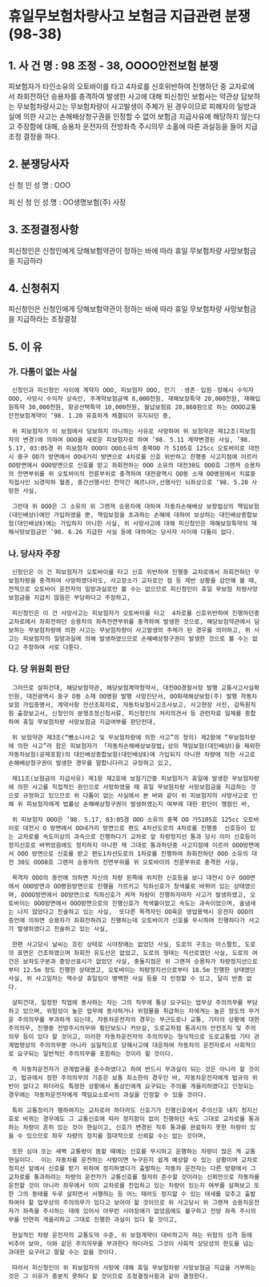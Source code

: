 # 휴일무보험차량사고 보험금 지급관련 분쟁(98-38)

## 1. 사 건 명 : 98 조정 - 38, OOOO안전보험 분쟁

 피보험자가 타인소유의 오토바이를 타고 4차로를 신호위반하여 진행하던 중 교차로에서 좌회전하던 승용차를 충격하여 발생한 사고에 대해 피신청인 보험사는 약관상 담보하는 무보험차량사고는 무보험차량이 사고발생이 주체가 된 경우이므로 피해자의 일방과실에 의한 사고는 손해배상청구권을 인정할 수 없어 보험금 지급사유에 해당하지 않는다고 주장함에 대해, 승용차 운전자의 전방좌측 주시의무 소홀에 따른 과실등을 들어 지급조정 결정을 하다.



## 2. 분쟁당사자                                               
   신  청  인 
       성  명 : OOO 

   피  신  청  인 
       성  명 : OO생명보험(주) 사장


## 3. 조정결정사항
   피신청인은 신청인에게 당해보험약관이 정하는 바에 따라 휴일 무보험차량 사망보험금을 지급하라


## 4. 신청취지
   피신청인은 신청인에게 당해보험약관이 정하는 바에 따라 휴일 무보험차량 사망보험금을 지급하라는 조정결정


## 5. 이    유

### 가. 다툼이 없는 사실
     신청인과 피신청인 사이에 계약자 OOO, 피보험자 OOO, 만기 ㆍ생존ㆍ입원ㆍ장해시 수익자 OOO, 사망시 수익자 상속인, 주계약보험금액 8,000천원, 재해보장특약 20,000천원, 재해입원특약 30,000천원, 항공선택특약 10,000천원, 월납보험료 28,860원으로 하는 OOOO교통안전보험계약이 ‘98. 1.20 유효하게 체결되어 유지되던 중,

     위 피보험자가 이 보험에서 담보하지 아니하는 사유로 사망하여 위 보험약관 제12조(피보험자의 변경)에 의하여 OOO을 새로운 피보험자로 하여 ’98. 5.11 계약변경된 사실, ’98. 5.17, 03:05경 위 피보험자 OOO이 OOO소유의 충북OO 가 5105호 125cc 오토바이로 대전시 중구 OO가 방면에서 OO네거리 방면으로 4차로를 신호 위반하고 진행중 사고지점에 이르러 OO방면에서 OOO방면으로 신호를 받고 좌회전하는 OOO 소유의 대전30도 OOO호 그랜져 승용차의 전면부위를 위 오토바이의 전륜부위로 충격하여 대전광역시 OO동 소재 OO병원에서 치료중 직접사인 뇌경막하 혈종, 중간선행사인 천막간 헤르니아,선행사인 뇌좌상으로 ‘98. 5.20 사망한 사실, 

     그런데 위 OOO은 그 소유의 위 그랜져 승용차에 대하여 자동차손해배상 보장법상의 책임보험(대인배상Ⅰ)에만 가입하였을 뿐, 책임보험을 초과하는 손해에 대하여 보상하는 대인배상종합보험(대인배상Ⅱ)에는 가입하지 아니한 사실, 위 사망사고에 대해 피신청인은 재해보장특약의 재해사망보험금만 ’98. 6.26 지급한 사실 등에 대하여는 당사자 사이에 다툼이 없다.

### 나. 당사자 주장
     신청인은 이 건 피보험자가 오토바이를 타고 신호 위반하여 진행중 교차로에서 좌회전하던 무보험차량을 충격하여 사망하였더라도, 사고장소가 교차로인 점 등 제반 상황을 감안해 볼 때, 전적으로 오토바이 운전자의 일방과실로만 볼 수는 없으므로 피신청인이 휴일 무보험 차량사망보험금을 지급치 않음은 부당하다고 주장하고,

     피신청인은 이 건 사망사고는 피보험자가 오토바이를 타고  4차로를 신호위반하여 진행하던중 교차로에서 좌회전하던 승용차의 좌측전면부위를 충격하여 발생한 것으로, 해당보험약관에서 담보하는 무보험차량에 의한 사고는 무보험차량이 사고발생의 주체가 된 경우를 의미하고, 위 사고는 피보험자의 일방과실에 의해 발생하였으므로 손해배상청구권이 발생한 것으로 볼 수는 없다고 주장하여 서로 다툰다.


### 다. 당 위원회 판단
     그러므로 살피건대, 해당보험약관, 해당보험계약청약서, 대전OO경찰서장 발행 교통사고사실확인원, 대전광역시 중구 O동 소재 OO병원 발행 사망진단서, OO화재해상보험(주) 발행 자동차보험 가입증명서, 계약사항 전산조회자료, 자동차보험사고조사보고, 사고현장 사진, 감독원직원 출장보고서, 신청인의 분쟁조정신청서류, 피신청인의 처리의견서 등 관련자료 일체를 종합하여 휴일 무보험차량 사망보험금 지급여부를 판단컨대,

     위 보험약관 제3조(“뺑소니사고 및 무보험차량에 의한 사고”의 정의) 제2항에 “무보험차량에 의한 사고”라 함은 피보험자가 「자동차손해배상보장법」상의 책임보험(대인배상Ⅰ)을 제외한 자동차보험(공제포함)의 대인배상종합보험(대인배상Ⅱ)에 가입되지 아니한 차량에 의한 사고로 손해배상청구권이 발생한 경우를 말합니다라고 규정하고 있고,

     제11조(보험금의 지급사유) 제1항 제2호에 보험기간중 피보험자가 휴일에 발생한 무보험차량에 의한 사고를 직접적인 원인으로 사망하였을 때 휴일 무보험차량 사망보험금을 지급하는 것으로 규정하고 있으므로 위 다툼이 없는 사실에서 본 바와 같이 위 피보험자의 사망사고로 인해 위 피보험자에게 법률상 손해배상청구권이 발생하였는지 여부에 대한 판단이 쟁점인 바,

     위 피보험자 OOO은 ’98. 5.17, 03:05경 OOO 소유의 충북 OO 가5105호 125cc 오토바이로 대전시 O 방면에서 OO네거리 방면으로 편도 4차선도로의 4차로를 진행중  신호등이 있는 교차로를 속도미상의 과속으로 진행하다가 교차로 앞 차량정지선 통과 당시 이미 신호등이 정지신호로 바뀌었음에도 정지하지 아니한 채 그대로 통과하던중 사고지점에 이르러 OOO방면에서 OOO 방면으로 신호를 받고 편도1차선도로의 1차로를 진행하여 좌회전하던 OOO 소유의 대전 30도 OOO8호 그랜져 승용차의 전면부위를 위 오토바이의 전륜부위로 충격한 사실,

     목격자 OOO의 증언에 의하면 자신의 차량 왼쪽에 위치한 신호등을 보니 대전시 O구 OOO면에서 OOO방면과 OO병원방면으로 진행을 가르키고 직좌신호가 청색불로 바뀌어 있는 상태였으며, OOOO방면에서 OO방면으로 직좌신호가 켜져 차량이 진행하자마자 사고가 발생하였고, 오토바이는 OOO방면에서 OOO방면으로의 진행신호가 적색불이었고 속도는 과속이었으며, 술냄새는 나지 않았다고 진술하고 있는 사실,  또다른 목격자인 OO육운 영업용택시 운전자 OOO의 증언에 의하면 승용차가 좌회전하려고 진행하는데 오토바이가 신호를 무시하여 진행하다가 사고가 발생하였다고 진술하고 있는 사실,

     한편 사고당시 날씨는 흐린 상태로 시야장애는 없었던 사실, 도로의 구조는 아스팔트, 도로의 표면은 건조하였으며 좌회전 유도선은 없었고, 도로의 형태는 직선로였던 사실, 도로의 여건은 보차도구분과 중앙선표시가 없었던 사실, 충돌지점은 위 그랜져 승용차가 차량정지선으로부터 12.5m 정도 진행한 상태였고, 오토바이는 차량정지선으로부터 18.5m 진행한 상태였던 사실, 위 사고일자는 역수상 휴일임이 명백한 사실 등을 각 인정할 수 있고, 달리 반증 없다.

     살피건대, 일정한 직업에 종사하는 자는 그의 직무에 통상 요구되는 업무상 주의의무를 부담하고 있으며, 위험성이 높은 업무에 종사하거나 위험물을 취급하는 자에게는 높은 정도의 무거운 주의의무를 부과하게 되는데, 자동차운전자의 경우는 부근도로나 교통, 기타의 상황에 대한 주의의무, 진행중 전방주시의무와 횡단보도나 커브길, 도로교차점 통과시의 안전조치 및 주의의무 등이 있다 할 것이고, 이러한 자동차운전자의 주의의무는 형식적으로 도로교통법 기타 관계법령상의 주의의무뿐 아니라 실질적으로 당해사고에 대응하여 자동차의 운전자로서 사회적으로 요구되는 일반적인 주의의무를 포함하는 것이라 할 것이다.

     즉 자동차운전자가 관계법규를 준수하였다고 하여 반드시 무과실이 되는 것은 아니라 할 것이고, 법규에서 정한 주의의무의 기준은 보통 최소한의 경우인 바, 자동차운전자에게 법규의 위반이 없다고 하더라도 특정한 상황에서 통상인에게 요구되는 주의를 게을리하였다고 인정되는 경우에는 자동차운전자에게 책임요소로서의 과실을 인정할 수 있을 것이다.

     특히 교통정리가 행하여지는 교차로라 하더라도 신호기가 진행신호에서 주의신호 내지 정지신호로 바뀌는 경우에도 그 교통신호에 따라 정지함이 없이 진행하던 속도 그대로 교차로를 통과하는 차량이 흔히 있는 것이 현실이고, 신호가 변경된 직후 통과를 완료하지 못한 차량이 있을 수 있으므로 좌우 차량의 정지를 절대적으로 신뢰할 수는 없는 것이며,

     또한 심야 또는 새벽 교통량이 뜸할 때에는 신호를 무시하고 운행하는 차량이 많은 게 교통현실이다.  이는 자동차를 운전하는 사람이면 누구든지 쉽게 예상할 수 있는 상황이며 교차로 정지선 앞에서 신호를 받기 위하여 정지하였다가 출발하는 자동차 운전자는 다른 방향에서 그 교차로를 통과하려는 차량의 운전자가 교통신호를 철저히 준수할 것이라는 신뢰만으로 자동차를 운전할 것이 아니라 좌우에서 이미 교차로를 진입하고 있는 차량이 있는지 여부를 살펴보고 또한 그의 동태를 두루 살피면서 서행하는 등 어느 때라도 정지할 수 있는 태세를 갖추고 출발하여야 할 업무상의 주의의무가 있다고 보아야 할 것이므로 위 사고당시 위 그랜져 승용차운전자가 좌측을 주시하는 데에 있어서 아무런 시야장애가 없었음에도 불구하고 전방 좌측 주시의무를 만연히 게을리하고 그대로 진행한 과실이 있다 할 것이고,

     현실적인 차량 운전자의 교통도덕 수준, 위 보험계약이 대비하고자 하는 위험의 성격 등에 비추어 보아, 이와 같은 주의의무를 부과한다 하더라도 그것이 사회적 상당성의 한도를 넘는 과대한 요구라고 말할 수는 없을 것이다.

     따라서 피신청인이 위 피보험자의 사망에 대해 휴일 무보험차량 사망보험금 지급을 거부하는 것은 그 이유가 충분치 못하다 할 것이므로 조정결정사항과 같이 결정한다.
